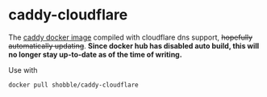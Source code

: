 # caddy-cloudflare

The [caddy docker image](https://registry.hub.docker.com/_/caddy) compiled with cloudflare dns support, ~~hopefully automatically updating~~. 
**Since docker hub has disabled auto build, this will no longer stay up-to-date as of the time of writing.**


Use with 
```
docker pull shobble/caddy-cloudflare
```
